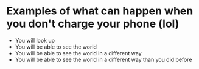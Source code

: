 # Examples of what can happen when you don't charge your phone (lol)

- You will look up
- You will be able to see the world
- You will be able to see the world in a different way
- You will be able to see the world in a different way than you did before

